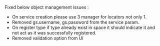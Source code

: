 Fixed below object management issues :
- On service creation please use 3 manager for locators not only 1.
- Removed gs.username, gs.password from the service param.
- On register type if type already exist in space it should indicate it and not act as it was successfully registered.
- Removed validation option from UI